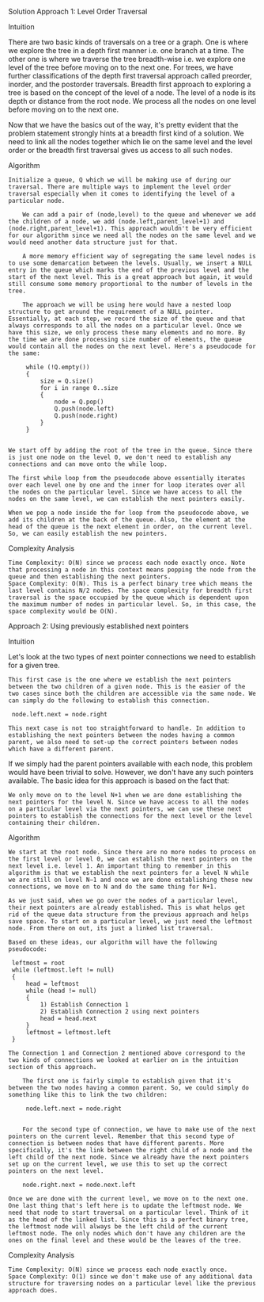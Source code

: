 Solution
Approach 1: Level Order Traversal

Intuition

There are two basic kinds of traversals on a tree or a graph. One is where we explore the tree in a depth first manner i.e. one branch at a time. The other one is where we traverse the tree breadth-wise i.e. we explore one level of the tree before moving on to the next one. For trees, we have further classifications of the depth first traversal approach called preorder, inorder, and the postorder traversals. Breadth first approach to exploring a tree is based on the concept of the level of a node. The level of a node is its depth or distance from the root node. We process all the nodes on one level before moving on to the next one.

Now that we have the basics out of the way, it's pretty evident that the problem statement strongly hints at a breadth first kind of a solution. We need to link all the nodes together which lie on the same level and the level order or the breadth first traversal gives us access to all such nodes.

Algorithm

    Initialize a queue, Q which we will be making use of during our traversal. There are multiple ways to implement the level order traversal especially when it comes to identifying the level of a particular node.

        We can add a pair of (node,level) to the queue and whenever we add the children of a node, we add (node.left,parent_level+1) and (node.right,parent_level+1). This approach wouldn't be very efficient for our algorithm since we need all the nodes on the same level and we would need another data structure just for that.

        A more memory efficient way of segregating the same level nodes is to use some demarcation between the levels. Usually, we insert a NULL entry in the queue which marks the end of the previous level and the start of the next level. This is a great approach but again, it would still consume some memory proportional to the number of levels in the tree.

        The approach we will be using here would have a nested loop structure to get around the requirement of a NULL pointer. Essentially, at each step, we record the size of the queue and that always corresponds to all the nodes on a particular level. Once we have this size, we only process these many elements and no more. By the time we are done processing size number of elements, the queue would contain all the nodes on the next level. Here's a pseudocode for the same:

         while (!Q.empty())
         {
             size = Q.size()
             for i in range 0..size
             {
                 node = Q.pop()
                 Q.push(node.left)
                 Q.push(node.right)
             }
         }
         

    We start off by adding the root of the tree in the queue. Since there is just one node on the level 0, we don't need to establish any connections and can move onto the while loop.

    The first while loop from the pseudocode above essentially iterates over each level one by one and the inner for loop iterates over all the nodes on the particular level. Since we have access to all the nodes on the same level, we can establish the next pointers easily.

    When we pop a node inside the for loop from the pseudocode above, we add its children at the back of the queue. Also, the element at the head of the queue is the next element in order, on the current level. So, we can easily establish the new pointers.

Complexity Analysis

    Time Complexity: O(N) since we process each node exactly once. Note that processing a node in this context means popping the node from the queue and then establishing the next pointers.
    Space Complexity: O(N). This is a perfect binary tree which means the last level contains N/2 nodes. The space complexity for breadth first traversal is the space occupied by the queue which is dependent upon the maximum number of nodes in particular level. So, in this case, the space complexity would be O(N).


Approach 2: Using previously established next pointers

Intuition

Let's look at the two types of next pointer connections we need to establish for a given tree.

    This first case is the one where we establish the next pointers between the two children of a given node. This is the easier of the two cases since both the children are accessible via the same node. We can simply do the following to establish this connection.

     node.left.next = node.right

    This next case is not too straightforward to handle. In addition to establishing the next pointers between the nodes having a common parent, we also need to set-up the correct pointers between nodes which have a different parent.

If we simply had the parent pointers available with each node, this problem would have been trivial to solve. However, we don't have any such pointers available. The basic idea for this approach is based on the fact that:

    We only move on to the level N+1 when we are done establishing the next pointers for the level N. Since we have access to all the nodes on a particular level via the next pointers, we can use these next pointers to establish the connections for the next level or the level containing their children.

Algorithm

    We start at the root node. Since there are no more nodes to process on the first level or level 0, we can establish the next pointers on the next level i.e. level 1. An important thing to remember in this algorithm is that we establish the next pointers for a level N while we are still on level N−1 and once we are done establishing these new connections, we move on to N and do the same thing for N+1.

    As we just said, when we go over the nodes of a particular level, their next pointers are already established. This is what helps get rid of the queue data structure from the previous approach and helps save space. To start on a particular level, we just need the leftmost node. From there on out, its just a linked list traversal.

    Based on these ideas, our algorithm will have the following pseudocode:

     leftmost = root
     while (leftmost.left != null)
     {
         head = leftmost
         while (head != null)
         {
             1) Establish Connection 1
             2) Establish Connection 2 using next pointers
             head = head.next
         }
         leftmost = leftmost.left
     }

    The Connection 1 and Connection 2 mentioned above correspond to the two kinds of connections we looked at earlier on in the intuition section of this approach.

        The first one is fairly simple to establish given that it's between the two nodes having a common parent. So, we could simply do something like this to link the two children:

         node.left.next = node.right
         

        For the second type of connection, we have to make use of the next pointers on the current level. Remember that this second type of connection is between nodes that have different parents. More specifically, it's the link between the right child of a node and the left child of the next node. Since we already have the next pointers set up on the current level, we use this to set up the correct pointers on the next level.

        node.right.next = node.next.left

    Once we are done with the current level, we move on to the next one. One last thing that's left here is to update the leftmost node. We need that node to start traversal on a particular level. Think of it as the head of the linked list. Since this is a perfect binary tree, the leftmost node will always be the left child of the current leftmost node. The only nodes which don't have any children are the ones on the final level and these would be the leaves of the tree.

Complexity Analysis

    Time Complexity: O(N) since we process each node exactly once.
    Space Complexity: O(1) since we don't make use of any additional data structure for traversing nodes on a particular level like the previous approach does. 